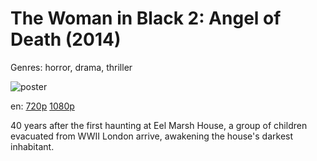 # The Woman in Black 2: Angel of Death (2014)

Genres: horror, drama, thriller

![poster](http://image.tmdb.org/t/p/w500/kzWRtyMtazWA22LJXA64KKZ3slY.jpg)

en:
  [720p](magnet:?xt=urn:btih:f8a354474f8fdaaf38894b602d83b13515c64b12&dn=The+Woman+in+Black+2%3A+Angel+of+Death+%282014%29+720p+BrRip+x264+-+YIFY&tr=udp%3A%2F%2Ftracker.openbittorrent.com%3A80%2Fannounce&tr=udp%3A%2F%2Fglotorrents.pw%3A6969%2Fannounce&tr=udp%3A%2F%2Ftracker.openbittorrent.com%3A80%2Fannounce&tr=udp%3A%2F%2Ftracker.opentrackr.org%3A1337%2Fannounce&tr=udp%3A%2F%2Fzer0day.to%3A1337%2Fannounce&tr=udp%3A%2F%2Ftracker.coppersurfer.tk%3A6969%2Fannounce)
  [1080p](magnet:?xt=urn:btih:020b4e42818eb30ef987ca27a6c2f05550d01205&dn=The+Woman+in+Black+2%3A+Angel+of+Death+%282014%29+1080p+BrRip+x264+-+YIFY&tr=udp%3A%2F%2Ftracker.openbittorrent.com%3A80%2Fannounce&tr=udp%3A%2F%2Fglotorrents.pw%3A6969%2Fannounce&tr=udp%3A%2F%2Ftracker.openbittorrent.com%3A80%2Fannounce&tr=udp%3A%2F%2Ftracker.opentrackr.org%3A1337%2Fannounce&tr=udp%3A%2F%2Fzer0day.to%3A1337%2Fannounce&tr=udp%3A%2F%2Ftracker.coppersurfer.tk%3A6969%2Fannounce)
  


40 years after the first haunting at Eel Marsh House, a group of children evacuated from WWII London arrive, awakening the house's darkest inhabitant.